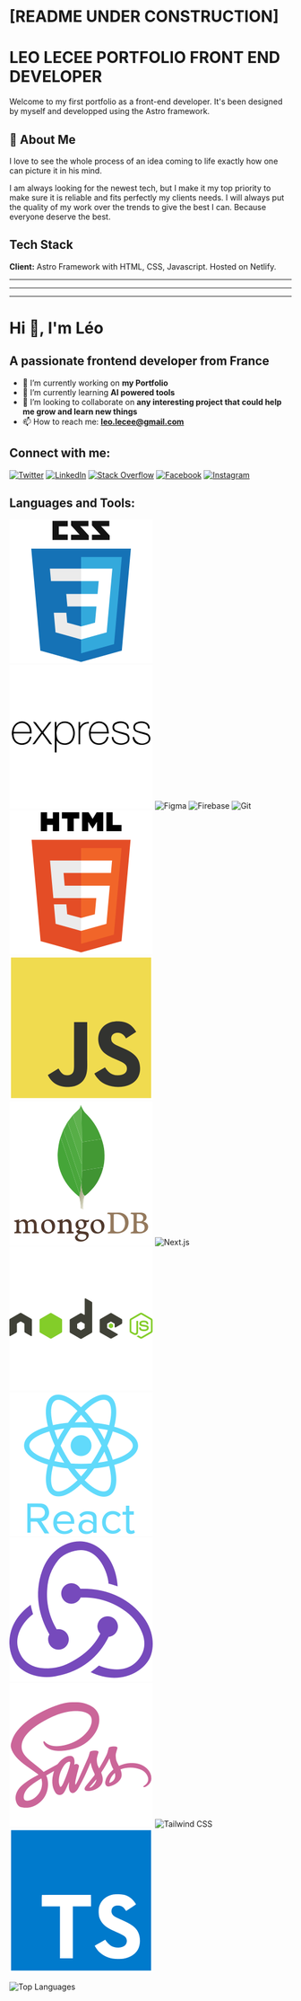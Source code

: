 # [README UNDER CONSTRUCTION]

# LEO LECEE PORTFOLIO FRONT END DEVELOPER

Welcome to my first portfolio as a front-end developer. It's been designed by myself and developped using the Astro framework.

## 🚀 About Me

I love to see the whole process of an idea coming to life exactly how one can picture it in his mind.

I am always looking for the newest tech, but I make it my top priority to make sure it is reliable and fits perfectly my clients needs.
I will always put the quality of my work over the trends to give the best I can. Because everyone deserve the best.

## Tech Stack

**Client:** Astro Framework with HTML, CSS, Javascript. Hosted on Netlify.

---

---

---

# Hi 👋, I'm Léo

## A passionate frontend developer from France

- 🔭 I’m currently working on **my Portfolio**
- 🌱 I’m currently learning **AI powered tools**
- 👯 I’m looking to collaborate on **any interesting project that could help me grow and learn new things**
- 📫 How to reach me: **leo.lecee@gmail.com**

## Connect with me:

[![Twitter](https://raw.githubusercontent.com/rahuldkjain/github-profile-readme-generator/master/src/images/icons/Social/twitter.svg)](https://twitter.com/leolecee)
[![LinkedIn](https://raw.githubusercontent.com/rahuldkjain/github-profile-readme-generator/master/src/images/icons/Social/linked-in-alt.svg)](https://linkedin.com/in/leolecee)
[![Stack Overflow](https://raw.githubusercontent.com/rahuldkjain/github-profile-readme-generator/master/src/images/icons/Social/stack-overflow.svg)](https://stackoverflow.com/users/leolecee)
[![Facebook](https://raw.githubusercontent.com/rahuldkjain/github-profile-readme-generator/master/src/images/icons/Social/facebook.svg)](https://fb.com/leolecee)
[![Instagram](https://raw.githubusercontent.com/rahuldkjain/github-profile-readme-generator/master/src/images/icons/Social/instagram.svg)](https://instagram.com/leolecee)

## Languages and Tools:

![CSS3](https://raw.githubusercontent.com/devicons/devicon/master/icons/css3/css3-original-wordmark.svg)
![Express](https://raw.githubusercontent.com/devicons/devicon/master/icons/express/express-original-wordmark.svg)
![Figma](https://www.vectorlogo.zone/logos/figma/figma-icon.svg)
![Firebase](https://www.vectorlogo.zone/logos/firebase/firebase-icon.svg)
![Git](https://www.vectorlogo.zone/logos/git-scm/git-scm-icon.svg)
![HTML5](https://raw.githubusercontent.com/devicons/devicon/master/icons/html5/html5-original-wordmark.svg)
![JavaScript](https://raw.githubusercontent.com/devicons/devicon/master/icons/javascript/javascript-original.svg)
![MongoDB](https://raw.githubusercontent.com/devicons/devicon/master/icons/mongodb/mongodb-original-wordmark.svg)
![Next.js](https://cdn.worldvectorlogo.com/logos/nextjs-2.svg)
![Node.js](https://raw.githubusercontent.com/devicons/devicon/master/icons/nodejs/nodejs-original-wordmark.svg)
![React](https://raw.githubusercontent.com/devicons/devicon/master/icons/react/react-original-wordmark.svg)
![Redux](https://raw.githubusercontent.com/devicons/devicon/master/icons/redux/redux-original.svg)
![Sass](https://raw.githubusercontent.com/devicons/devicon/master/icons/sass/sass-original.svg)
![Tailwind CSS](https://www.vectorlogo.zone/logos/tailwindcss/tailwindcss-icon.svg)
![TypeScript](https://raw.githubusercontent.com/devicons/devicon/master/icons/typescript/typescript-original.svg)

![Top Languages](https://github-readme-stats.vercel.app/api/top-langs?username=leolecee&show_icons=true&locale=en&layout=compact)
